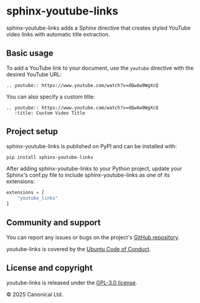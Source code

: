 # sphinx-youtube-links

sphinx-youtube-links adds a Sphinx directive that creates styled YouTube video links with
automatic title extraction.

## Basic usage

To add a YouTube link to your document, use the `youtube` directive with the desired
YouTube URL:

```
.. youtube:: https://www.youtube.com/watch?v=dQw4w9WgXcQ
```

You can also specify a custom title:

```
.. youtube:: https://www.youtube.com/watch?v=dQw4w9WgXcQ
   :title: Custom Video Title
```

## Project setup

sphinx-youtube-links is published on PyPI and can be installed with:

```bash
pip install sphinx-youtube-links
```

After adding sphinx-youtube-links to your Python project, update your Sphinx's conf.py file to
include sphinx-youtube-links as one of its extensions:

```python
extensions = [
    "youtube_links"
]
```

## Community and support

You can report any issues or bugs on the project's [GitHub
repository](https://github.com/canonical/youtube-links).

youtube-links is covered by the [Ubuntu Code of
Conduct](https://ubuntu.com/community/ethos/code-of-conduct).

## License and copyright

youtube-links is released under the [GPL-3.0 license](LICENSE).

© 2025 Canonical Ltd.
